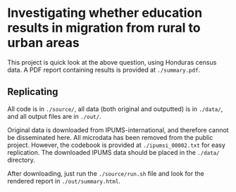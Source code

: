 # Investigating whether education results in migration from rural to urban areas

This project is quick look at the above question, using Honduras census data. A PDF report containing results is provided at `./summary.pdf`.

## Replicating

All code is in `./source/`, all data (both original and outputted) is in `./data/`, and all output files are in `./out/`.

Original data is downloaded from IPUMS-international, and therefore cannot be disseminated here. All microdata has been removed from the public project. However, the codebook is provided at `./ipumsi_00002.txt` for easy replication. The downloaded IPUMS data should be placed in the `./data/` directory.

After downloading, just run the `./source/run.sh` file and look for the rendered report in `./out/summary.html`.
